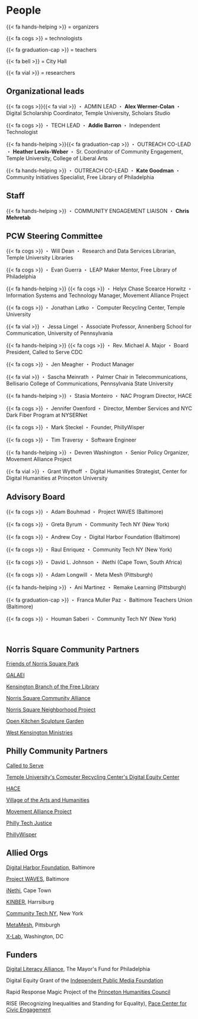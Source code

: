 # People

{{< fa hands-helping >}} = organizers

{{< fa cogs >}} = technologists

{{< fa graduation-cap >}} = teachers

{{< fa bell >}} = City Hall

{{< fa vial >}} = researchers

## Organizational leads

{{< fa cogs >}}{{< fa vial >}} ・ ADMIN LEAD ・ **Alex Wermer-Colan** ・ Digital Scholarship Coordinator, Temple University, Scholars Studio

{{< fa cogs >}} ・ TECH LEAD ・ **Addie Barron** ・ Independent Technologist

{{< fa hands-helping >}}{{< fa graduation-cap >}} ・ OUTREACH CO-LEAD ・ **Heather Lewis-Weber** ・ Sr. Coordinator of Community Engagement, Temple University, College of Liberal Arts

{{< fa hands-helping >}} ・ OUTREACH CO-LEAD ・ **Kate Goodman** ・ Community Initiatives Specialist, Free Library of Philadelphia

## Staff

{{< fa hands-helping >}} ・ COMMUNITY ENGAGEMENT LIAISON ・ **Chris Mehretab**

## PCW Steering Committee

{{< fa cogs >}} ・ Will Dean ・ Research and Data Services Librarian, Temple University Libraries

{{< fa cogs >}} ・ Evan Guerra ・ LEAP Maker Mentor, Free Library of Philadelphia

{{< fa hands-helping >}} {{< fa cogs >}} ・ Helyx Chase Scearce Horwitz ・ Information Systems and Technology Manager, Movement Alliance Project

{{< fa cogs >}} ・ Jonathan Latko ・ Computer Recycling Center, Temple University

{{< fa vial >}} ・ Jessa Lingel ・ Associate Professor, Annenberg School for Communication, University of Pennsylvania

{{< fa hands-helping >}} {{< fa cogs >}} ・ Rev. Michael A. Major ・ Board President, Called to Serve CDC

{{< fa cogs >}} ・ Jen Meagher ・ Product Manager

{{< fa vial >}} ・ Sascha Meinrath ・ Palmer Chair in Telecommunications, Bellisario College of Communications, Pennsylvania State University

{{< fa hands-helping >}} ・ Stasia Monteiro ・ NAC Program Director, HACE

{{< fa cogs >}} ・ Jennifer Oxenford ・ Director, Member Services and NYC Dark Fiber Program at NYSERNet

{{< fa cogs >}} ・ Mark Steckel ・ Founder, PhillyWisper

{{< fa cogs >}} ・ Tim Traversy ・ Software Engineer

{{< fa hands-helping >}} ・ Devren Washington ・ Senior Policy Organizer, Movement Alliance Project

{{< fa vial >}} ・ Grant Wythoff ・ Digital Humanities Strategist, Center for Digital Humanities at Princeton University

## Advisory Board

{{< fa cogs >}} ・ Adam Bouhmad ・ Project WAVES (Baltimore)

{{< fa cogs >}} ・ Greta Byrum ・ Community Tech NY (New York)

{{< fa cogs >}} ・ Andrew Coy ・ Digital Harbor Foundation (Baltimore)

{{< fa cogs >}} ・ Raul Enriquez ・ Community Tech NY (New York)

{{< fa cogs >}} ・ David L. Johnson ・ iNethi (Cape Town, South Africa)

{{< fa cogs >}} ・ Adam Longwill ・ Meta Mesh (Pittsburgh)

{{< fa hands-helping >}} ・ Ani Martinez ・ Remake Learning (Pittsburgh)

{{< fa graduation-cap >}} ・ Franca Muller Paz ・ Baltimore Teachers Union (Baltimore)

{{< fa cogs >}} ・ Houman Saberi ・ Community Tech NY (New York)

<br/>

## Norris Square Community Partners

[Friends of Norris Square Park](https://www.facebook.com/friendsofnorrissquarepark/)

[GALAEI](https://www.galaeiqtbipoc.org/)

[Kensington Branch of the Free Library](https://libwww.freelibrary.org/locations/kensington-library)

[Norris Square Community Alliance](https://www.nscaphila.org/)

[Norris Square Neighborhood Project](https://myneighborhoodproject.org/)

[Open Kitchen Sculpture Garden](https://www.facebook.com/theopenkitchensculpturegarden)

[West Kensington Ministries](https://westkensingtonministry.com/)

## Philly Community Partners

[Called to Serve](https://calledtoservecdc.org/)

[Temple University's Computer Recycling Center's Digital Equity Center](https://news.temple.edu/news/2021-08-25/old-community-center-provides-new-workforce-services)

[HACE](https://www.hacecdc.org/)

[Village of the Arts and Humanities](http://spaces.villagearts.org/)

[Movement Alliance Project](https://movementalliance.org/about/)

[Philly Tech Justice](https://phillytechjustice.org/)

[PhillyWisper](https://phillywisper.net/)

## Allied Orgs

[Digital Harbor Foundation](https://www.digitalharbor.org/), Baltimore

[Project WAVES](https://projectwaves.net/), Baltimore

[iNethi](https://www.inethi.org.za/), Cape Town

[KINBER](https://kinber.org/), Harrsiburg

[Community Tech NY](http://communitytechny.org/), New York

[MetaMesh](https://www.metamesh.org/), Pittsburgh

[X-Lab](https://thexlab.org/), Washington, DC

## Funders

[Digital Literacy Alliance](http://www.mayorsfundphila.org/initiatives/digital-literacy-alliance/), The Mayor's Fund for Philadelphia

Digital Equity Grant of the [Independent Public Media Foundation](https://independencemedia.org/2021-community-voices-and-digital-equity-grants/)

Rapid Response Magic Project of the [Princeton Humanities Council](https://humanities.princeton.edu/)

RISE (Recognizing Inequalities and Standing for Equality), [Pace Center for Civic Engagement](https://pace.princeton.edu/)
